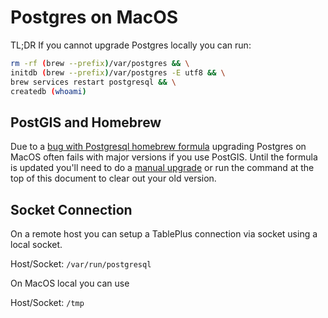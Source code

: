 # Postgres on MacOS

TL;DR If you cannot upgrade Postgres locally you can run:

```sh
rm -rf (brew --prefix)/var/postgres && \
initdb (brew --prefix)/var/postgres -E utf8 && \
brew services restart postgresql && \
createdb (whoami)
```

## PostGIS and Homebrew
Due to a [bug with Postgresql homebrew formula](https://github.com/Homebrew/homebrew-core/issues/60686)
upgrading Postgres on MacOS often fails with major versions if you use PostGIS.
Until the formula is updated you'll need to do a [manual upgrade](https://github.com/Homebrew/homebrew-core/issues/60686#issuecomment-811270465)
or run the command at the top of this document to clear out your old version.

## Socket Connection
On a remote host you can setup a TablePlus connection via socket using a local
socket.

Host/Socket: `/var/run/postgresql`

On MacOS local you can use

Host/Socket: `/tmp`
